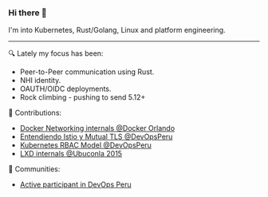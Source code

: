 ### Hi there 👋

I'm into Kubernetes, Rust/Golang, Linux and platform engineering.

---

🔍 Lately my focus has been:
- Peer-to-Peer communication using Rust.
- NHI identity.
- OAUTH/OIDC deployments.
- Rock climbing - pushing to send 5.12+

💬 Contributions:
- [Docker Networking internals @Docker Orlando](https://blog.bitclvx.com/posts/docker-networking/)
- [Entendiendo Istio y Mutual TLS @DevOpsPeru](https://www.youtube.com/watch?v=sQYtnjbALXM)
- [Kubernetes RBAC Model @DevOpsPeru](https://www.youtube.com/watch?v=yFSlK_7Atco)
- [LXD internals @Ubuconla 2015](https://www.youtube.com/watch?v=9sdSNcga2Uc)

🌱 Communities:
- [Active participant in DevOps Peru](https://www.meetup.com/es/devops-peru/)
